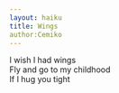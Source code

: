 ```yaml
---
layout: haiku
title: Wings
author:Cemiko
---
```


I wish I had wings<br>
Fly and go to my childhood<br>
If I hug you tight<br>